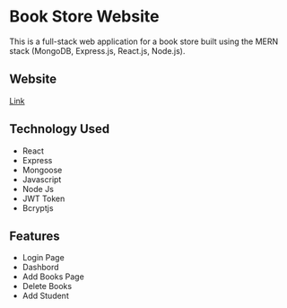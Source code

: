<h1>Book Store Website</h1>
This is a full-stack web application for a book store built using the MERN stack (MongoDB, Express.js, React.js, Node.js). 
<h2>Website </h2>
<a href="https://spectacular-bombolone-b2a487.netlify.app/">Link</a>
<h2>Technology Used</h2>
<ul>
  <li>React</li>
    <li>Express</li>
    <li>Mongoose</li>
    <li>Javascript</li>
    <li>Node Js</li>
    <li>JWT Token</li>
    <li>Bcryptjs</li>
    
</ul>
<h2> Features</h2>
<ul>
  <li>Login Page</li>
    <li>Dashbord</li>
    <li>Add Books Page</li>
    <li>Delete Books</li>
    <li>Add Student</li>
    
    
</ul>

